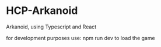 # HCP-Arkanoid
Arkanoid, using Typescript and React


for development purposes use:
npm run dev
to load the game
